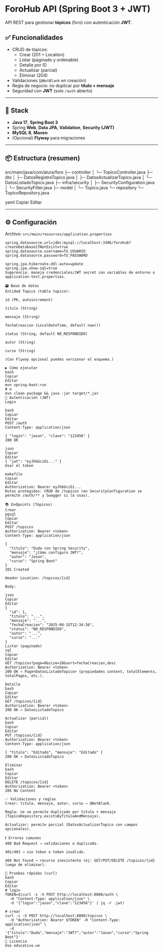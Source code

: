 # ForoHub API (Spring Boot 3 + JWT)

API REST para gestionar **tópicos** (foro) con autenticación **JWT**.

## ✅ Funcionalidades
- CRUD de tópicos:
    - Crear (201 + Location)
    - Listar (paginado y ordenable)
    - Detalle por ID
    - Actualizar (parcial)
    - Eliminar (204)
- Validaciones (`@NotBlank` en creación)
- Regla de negocio: no duplicar por **título + mensaje**
- Seguridad con **JWT** (solo `/auth` abierto)

---

## 🧱 Stack
- **Java 17**, **Spring Boot 3**
- Spring **Web**, **Data JPA**, **Validation**, **Security (JWT)**
- **MySQL 8**, **Maven**
- (Opcional) **Flyway** para migraciones

---

## 📦 Estructura (resumen)
src/main/java/com/alura/foro
├─ controller
│ └─ TopicoController.java
├─ dto
│ ├─ DatosRegistroTopico.java
│ ├─ DatosActualizarTopico.java
│ └─ DatosListadoTopico.java
├─ infra/security
│ ├─ SecurityConfiguration.java
│ └─ SecurityFilter.java
├─ model
│ └─ Topico.java
└─ repository
└─ TopicoRepository.java

yaml
Copiar
Editar

---

## ⚙️ Configuración
Archivo: `src/main/resources/application.properties`
```properties
spring.datasource.url=jdbc:mysql://localhost:3306/forohub?createDatabaseIfNotExist=true
spring.datasource.username=TU_USUARIO
spring.datasource.password=TU_PASSWORD

spring.jpa.hibernate.ddl-auto=update
spring.jpa.show-sql=true
Sugerencia: maneja credenciales/JWT secret con variables de entorno o application-test.properties.

🗃️ Base de datos
Entidad Topico (tabla topico):

id (PK, autoincrement)

titulo (String)

mensaje (String)

fechaCreacion (LocalDateTime, default now())

status (String, default NO_RESPONDIDO)

autor (String)

curso (String)

(Con Flyway opcional puedes versionar el esquema.)

▶️ Cómo ejecutar
bash
Copiar
Editar
mvn spring-boot:run
# o
mvn clean package && java -jar target/*.jar
🔐 Autenticación (JWT)
Login

bash
Copiar
Editar
POST /auth
Content-Type: application/json

{ "login": "jason", "clave": "123456" }
200 OK

json
Copiar
Editar
{ "jwt": "eyJhbGciOi..." }
Usar el token

makefile
Copiar
Editar
Authorization: Bearer eyJhbGciOi...
Rutas protegidas: CRUD de /topicos (en SecurityConfiguration se permite /auth/** y Swagger si lo usas).

📚 Endpoints (Tópicos)
Crear
pgsql
Copiar
Editar
POST /topicos
Authorization: Bearer <token>
Content-Type: application/json

{
  "titulo": "Duda con Spring Security",
  "mensaje": "¿Cómo configuro JWT?",
  "autor": "Jason",
  "curso": "Spring Boot"
}
201 Created

Header Location: /topicos/{id}

Body:

json
Copiar
Editar
{
  "id": 1,
  "titulo": "...",
  "mensaje": "...",
  "fechaCreacion": "2025-08-15T12:34:56",
  "status": "NO_RESPONDIDO",
  "autor": "...",
  "curso": "..."
}
Listar (paginado)
sql
Copiar
Editar
GET /topicos?page=0&size=10&sort=fechaCreacion,desc
Authorization: Bearer <token>
200 OK → Page<DatosListadoTopico> (propiedades content, totalElements, totalPages, etc.).

Detalle
bash
Copiar
Editar
GET /topicos/{id}
Authorization: Bearer <token>
200 OK → DatosListadoTopico

Actualizar (parcial)
bash
Copiar
Editar
PUT /topicos/{id}
Authorization: Bearer <token>
Content-Type: application/json

{ "titulo": "Editado", "mensaje": "Editado" }
200 OK → DatosListadoTopico

Eliminar
bash
Copiar
Editar
DELETE /topicos/{id}
Authorization: Bearer <token>
204 No Content

✅ Validaciones y reglas
Crear: titulo, mensaje, autor, curso → @NotBlank.

Regla: no se permite duplicado por titulo + mensaje (TopicoRepository.existsByTituloAndMensaje).

Actualizar: permite parcial (DatosActualizarTopico con campos opcionales).

❗ Errores comunes
400 Bad Request → validaciones o duplicado.

401/403 → sin token o token inválido.

404 Not Found → recurso inexistente (ej: GET/PUT/DELETE /topicos/{id} luego de eliminar).

🧪 Pruebas rápidas (curl)
bash
Copiar
Editar
# login
TOKEN=$(curl -s -X POST http://localhost:8080/auth \
  -H "Content-Type: application/json" \
  -d '{"login":"jason","clave":"123456"}' | jq -r .jwt)

# crear
curl -i -X POST http://localhost:8080/topicos \
  -H "Authorization: Bearer $TOKEN" -H "Content-Type: application/json" \
  -d '{"titulo":"Duda","mensaje":"JWT?","autor":"Jason","curso":"Spring Boot"}'
📄 Licencia
Uso educativo.ue